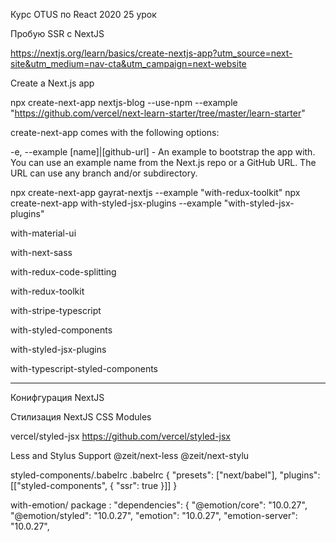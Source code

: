 Курс OTUS по React 2020
25 урок

Пробую SSR с NextJS

https://nextjs.org/learn/basics/create-nextjs-app?utm_source=next-site&utm_medium=nav-cta&utm_campaign=next-website

Create a Next.js app

npx create-next-app nextjs-blog --use-npm --example "https://github.com/vercel/next-learn-starter/tree/master/learn-starter"

create-next-app comes with the following options:

-e, --example [name]|[github-url] - An example to bootstrap the app with. You can use an example name from the Next.js repo or a GitHub URL. The URL can use any branch and/or subdirectory.



npx create-next-app gayrat-nextjs  --example "with-redux-toolkit"
npx create-next-app with-styled-jsx-plugins  --example "with-styled-jsx-plugins"



with-material-ui

with-next-sass

with-redux-code-splitting

with-redux-toolkit

with-stripe-typescript

with-styled-components

with-styled-jsx-plugins

with-typescript-styled-components




*********************
Конифгурация NextJS

Стилизация NextJS
CSS Modules 

vercel/styled-jsx
https://github.com/vercel/styled-jsx

Less and Stylus Support
@zeit/next-less
@zeit/next-stylu


styled-components/.babelrc
.babelrc
{
  "presets": ["next/babel"],
  "plugins": [["styled-components", { "ssr": true }]]
}

with-emotion/
package :
"dependencies": {
    "@emotion/core": "10.0.27",
    "@emotion/styled": "10.0.27",
    "emotion": "10.0.27",
    "emotion-server": "10.0.27",